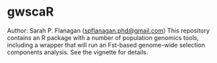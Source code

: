 # gwscaR
Author: Sarah P. Flanagan (spflanagan.phd@gmail.com)
This repository contains an R package with a number of population genomics tools, including a wrapper that will run an Fst-based genome-wide selection components analysis.
See the vignette for details.

